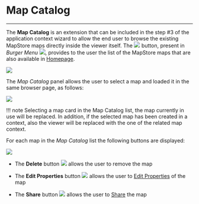 # Map Catalog
*******************

The **Map Catalog** is an extension that can be included in the step #3 of the application context wizard to allow the end user to browse the existing MapStore maps directly inside the viewer itself. The <img src="../img/button/map-catalog-button.jpg" class="ms-docbutton"/> button, present in *Burger Menu* <img src="../img/button/burger.jpg" class="ms-docbutton" />, provides to the user the list of the MapStore maps that are also available in [Homepage](https://mapstore.geo-solutions.it/mapstore/#/). 

<img src="../img/map-catalog/map-catalog-panel.jpg" class="ms-docimage"/>

The *Map Catalog* panel allows the user to select a map and loaded it in the same browser page, as follows:

<img src="../img/map-catalog/context-to-map.gif" class="ms-docimage"/>

!!! note
    Selecting a map card in the Map Catalog list, the map currently in use will be replaced. In addition, if the selected map has been created in a context, also the viewer will be replaced with the one of the related map context.

For each map in the *Map Catalog* list the following buttons are displayed:

<img src="../img/map-catalog/buttons-on-map-catalog.jpg" class="ms-docimage" style="max-width:500px;"/>

* The **Delete** button <img src="../img/button/delete_button.jpg" class="ms-docbutton" /> allows the user to remove the map

* The **Edit Properties** button <img src="../img/button/properties.jpg" class="ms-docbutton" /> allows the user to [Edit Properties](resources-properties.md) of the map

* The **Share** button <img src="../img/button/share.jpg" class="ms-docbutton" /> allows the user to [Share](share.md) the map






